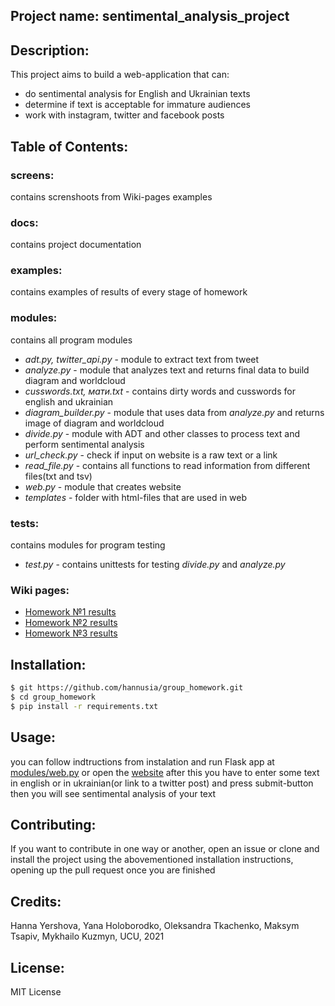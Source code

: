 ## Project name: sentimental_analysis_project

## Description: 
This project aims to build a web-application that can:
* do sentimental analysis for English and Ukrainian texts
* determine if text is acceptable for immature audiences
* work with instagram, twitter and facebook posts

## Table of Contents:

### screens:
contains screnshoots from Wiki-pages examples

### docs:
contains project documentation

### examples:
contains examples of results of every stage of homework

### modules:
contains all program modules
* <i>adt.py, twitter_api.py</i> - module to extract text from tweet
* <i>analyze.py</i> - module that analyzes text and returns final data to build diagram and worldcloud
* <i>cusswords.txt, мати.txt</i> - contains dirty words and cusswords for english and ukrainian
* <i>diagram_builder.py</i> - module that uses data from <i>analyze.py</i> and returns image of diagram and worldcloud
* <i>divide.py</i> - module with ADT and other classes to process text and perform sentimental analysis
* <i>url_check.py</i> - check if input on website is a raw text or a link
* <i>read_file.py</i> - contains all functions to read information from different files(txt and tsv)
* <i>web.py</i> - module that creates website
* <i>templates</i> - folder with html-files that are used in web

### tests:
contains modules for program testing
* <i>test.py</i> - contains unittests for testing <i>divide.py</i> and <i>analyze.py</i>

### Wiki pages:
* [Homework №1 results](https://github.com/hannusia/group_homework/wiki/%D0%94%D0%BE%D0%BC%D0%B0%D1%88%D0%BD%D1%94-%D0%B7%D0%B0%D0%B2%D0%B4%D0%B0%D0%BD%D0%BD%D1%8F-%E2%84%961)
* [Homework №2 results](https://github.com/hannusia/group_homework/wiki/%D0%94%D0%BE%D0%BC%D0%B0%D1%88%D0%BD%D1%94-%D0%B7%D0%B0%D0%B2%D0%B4%D0%B0%D0%BD%D0%BD%D1%8F-%E2%84%962)
* [Homework №3 results](https://github.com/hannusia/group_homework/wiki/%D0%94%D0%BE%D0%BC%D0%B0%D1%88%D0%BD%D1%94-%D0%B7%D0%B0%D0%B2%D0%B4%D0%B0%D0%BD%D0%BD%D1%8F-%E2%84%963)

## Installation:
```bash
$ git https://github.com/hannusia/group_homework.git
$ cd group_homework
$ pip install -r requirements.txt
```

## Usage:
you can follow indtructions from instalation and run Flask app at [modules/web.py](https://github.com/hannusia/group_homework/blob/main/modules/web.py)
or open the [website](https://task-16.herokuapp.com/)
after this you have to enter some text in english or in ukrainian(or link to a twitter post) and press submit-button then you will see sentimental analysis of your text



## Contributing:
If you want to contribute in one way or another, open an issue or clone and install the project using the abovementioned installation instructions, opening up the pull request once you are finished

## Credits: 
Hanna Yershova, Yana Holoborodko, Oleksandra Tkachenko, Maksym Tsapiv, Mykhailo Kuzmyn,
UCU, 2021

## License:
MIT License

